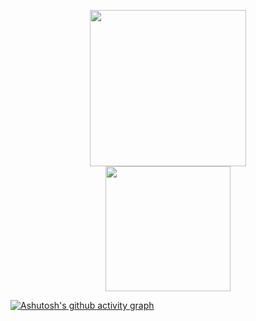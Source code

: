 <p align="center">
  <a href="#">
    <img width="250" height="250" src="https://media.tenor.com/N5fU8iyU9F4AAAAi/shigure-ui-dance.gif">
  </a>
<!--   <img width="55" height="55" src="https://github.githubassets.com/assets/mona-loading-dark-7701a7b97370.gif"> -->
  <br>  
  <a href="#">
<!--     <img height=200 align="center" src="https://github-readme-stats.vercel.app/api?username=kangangga&show_icons=true&theme=tokyonight&rank_icon=github" /> -->
    <img height=200 align="center" src="https://github-profile-summary-cards.vercel.app/api/cards/profile-details?username=kangangga&theme=tokyonight" />
  </a>
</p>

[![Ashutosh's github activity graph](https://github-readme-activity-graph.vercel.app/graph?username=kangangga&theme=tokyo-night)](#)
